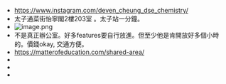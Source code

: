 - https://www.instagram.com/deven_cheung_dse_chemistry/
- 太子通菜街怡寧閣2樓203室 。太子站一分鐘。
- ![image.png](../assets/image_1653457692609_0.png)
- 不是真正辦公室。好多features要自行放進。但至少他是肯開放好多個小時的。價錢okay, 交通方便。
- https://matterofeducation.com/shared-area/
-
-
-